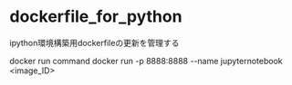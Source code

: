 # dockerfile_for_python
ipython環境構築用dockerfileの更新を管理する

docker run command
docker run -p 8888:8888 --name jupyternotebook <image_ID> 